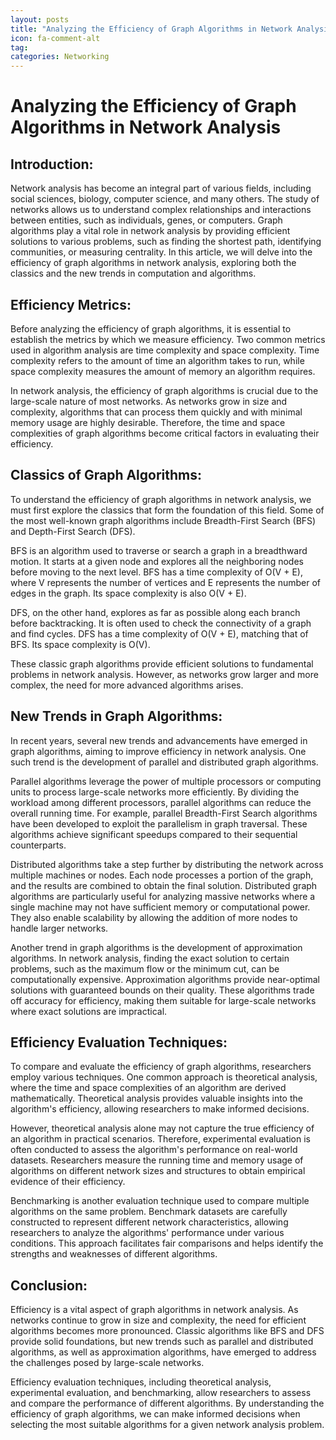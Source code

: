 ```yaml
---
layout: posts
title: "Analyzing the Efficiency of Graph Algorithms in Network Analysis"
icon: fa-comment-alt
tag:      
categories: Networking
---
```



# Analyzing the Efficiency of Graph Algorithms in Network Analysis

## Introduction:
Network analysis has become an integral part of various fields, including social sciences, biology, computer science, and many others. The study of networks allows us to understand complex relationships and interactions between entities, such as individuals, genes, or computers. Graph algorithms play a vital role in network analysis by providing efficient solutions to various problems, such as finding the shortest path, identifying communities, or measuring centrality. In this article, we will delve into the efficiency of graph algorithms in network analysis, exploring both the classics and the new trends in computation and algorithms.

## Efficiency Metrics:
Before analyzing the efficiency of graph algorithms, it is essential to establish the metrics by which we measure efficiency. Two common metrics used in algorithm analysis are time complexity and space complexity. Time complexity refers to the amount of time an algorithm takes to run, while space complexity measures the amount of memory an algorithm requires.

In network analysis, the efficiency of graph algorithms is crucial due to the large-scale nature of most networks. As networks grow in size and complexity, algorithms that can process them quickly and with minimal memory usage are highly desirable. Therefore, the time and space complexities of graph algorithms become critical factors in evaluating their efficiency.

## Classics of Graph Algorithms:
To understand the efficiency of graph algorithms in network analysis, we must first explore the classics that form the foundation of this field. Some of the most well-known graph algorithms include Breadth-First Search (BFS) and Depth-First Search (DFS).

BFS is an algorithm used to traverse or search a graph in a breadthward motion. It starts at a given node and explores all the neighboring nodes before moving to the next level. BFS has a time complexity of O(V + E), where V represents the number of vertices and E represents the number of edges in the graph. Its space complexity is also O(V + E).

DFS, on the other hand, explores as far as possible along each branch before backtracking. It is often used to check the connectivity of a graph and find cycles. DFS has a time complexity of O(V + E), matching that of BFS. Its space complexity is O(V).

These classic graph algorithms provide efficient solutions to fundamental problems in network analysis. However, as networks grow larger and more complex, the need for more advanced algorithms arises.

## New Trends in Graph Algorithms:
In recent years, several new trends and advancements have emerged in graph algorithms, aiming to improve efficiency in network analysis. One such trend is the development of parallel and distributed graph algorithms.

Parallel algorithms leverage the power of multiple processors or computing units to process large-scale networks more efficiently. By dividing the workload among different processors, parallel algorithms can reduce the overall running time. For example, parallel Breadth-First Search algorithms have been developed to exploit the parallelism in graph traversal. These algorithms achieve significant speedups compared to their sequential counterparts.

Distributed algorithms take a step further by distributing the network across multiple machines or nodes. Each node processes a portion of the graph, and the results are combined to obtain the final solution. Distributed graph algorithms are particularly useful for analyzing massive networks where a single machine may not have sufficient memory or computational power. They also enable scalability by allowing the addition of more nodes to handle larger networks.

Another trend in graph algorithms is the development of approximation algorithms. In network analysis, finding the exact solution to certain problems, such as the maximum flow or the minimum cut, can be computationally expensive. Approximation algorithms provide near-optimal solutions with guaranteed bounds on their quality. These algorithms trade off accuracy for efficiency, making them suitable for large-scale networks where exact solutions are impractical.

## Efficiency Evaluation Techniques:
To compare and evaluate the efficiency of graph algorithms, researchers employ various techniques. One common approach is theoretical analysis, where the time and space complexities of an algorithm are derived mathematically. Theoretical analysis provides valuable insights into the algorithm's efficiency, allowing researchers to make informed decisions.

However, theoretical analysis alone may not capture the true efficiency of an algorithm in practical scenarios. Therefore, experimental evaluation is often conducted to assess the algorithm's performance on real-world datasets. Researchers measure the running time and memory usage of algorithms on different network sizes and structures to obtain empirical evidence of their efficiency.

Benchmarking is another evaluation technique used to compare multiple algorithms on the same problem. Benchmark datasets are carefully constructed to represent different network characteristics, allowing researchers to analyze the algorithms' performance under various conditions. This approach facilitates fair comparisons and helps identify the strengths and weaknesses of different algorithms.

## Conclusion:
Efficiency is a vital aspect of graph algorithms in network analysis. As networks continue to grow in size and complexity, the need for efficient algorithms becomes more pronounced. Classic algorithms like BFS and DFS provide solid foundations, but new trends such as parallel and distributed algorithms, as well as approximation algorithms, have emerged to address the challenges posed by large-scale networks.

Efficiency evaluation techniques, including theoretical analysis, experimental evaluation, and benchmarking, allow researchers to assess and compare the performance of different algorithms. By understanding the efficiency of graph algorithms, we can make informed decisions when selecting the most suitable algorithms for a given network analysis problem.